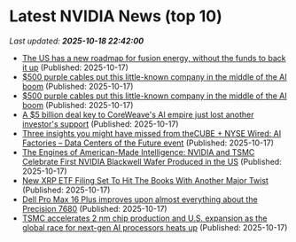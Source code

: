 # Latest NVIDIA News (top 10)
_Last updated: **2025-10-18 22:42:00**_

- [The US has a new roadmap for fusion energy, without the funds to back it up](https://www.theverge.com/news/802070/nuclear-fusion-energy-ai-trump-roadmap) (Published: 2025-10-17)
- [$500 purple cables put this little-known company in the middle of the AI boom](https://www.cnbc.com/2025/10/17/500-purple-cables-put-credo-in-middle-of-the-ai-boom.html) (Published: 2025-10-17)
- [$500 purple cables put this little-known company in the middle of the AI boom](https://biztoc.com/x/ff4e30346bf69dd3) (Published: 2025-10-17)
- [A $5 billion deal key to CoreWeave's AI empire just lost another investor's support](https://www.businessinsider.com/core-scientific-shareholder-oppose-coreweave-takeover-bid-2025-10) (Published: 2025-10-17)
- [Three insights you might have missed from theCUBE + NYSE Wired: AI Factories – Data Centers of the Future event](https://siliconangle.com/2025/10/17/ai-governance-define-data-centers-aifactoriesdatacenters/) (Published: 2025-10-17)
- [The Engines of American-Made Intelligence: NVIDIA and TSMC Celebrate First NVIDIA Blackwell Wafer Produced in the US](https://blogs.nvidia.com/blog/tsmc-blackwell-manufacturing/) (Published: 2025-10-17)
- [New XRP ETF Filing Set To Hit The Books With Another Major Twist](https://bitcoinist.com/new-xrp-etf-filing-coming/) (Published: 2025-10-17)
- [Dell Pro Max 16 Plus improves upon almost everything about the Precision 7680](https://www.notebookcheck.net/Dell-Pro-Max-16-Plus-improves-upon-almost-everything-about-the-Precision-7680.1138375.0.html) (Published: 2025-10-17)
- [TSMC accelerates 2 nm chip production and U.S. expansion as the global race for next-gen AI processors heats up](https://www.notebookcheck.net/TSMC-accelerates-2-nm-chip-production-and-U-S-expansion-as-the-global-race-for-next-gen-AI-processors-heats-up.1141018.0.html) (Published: 2025-10-17)
